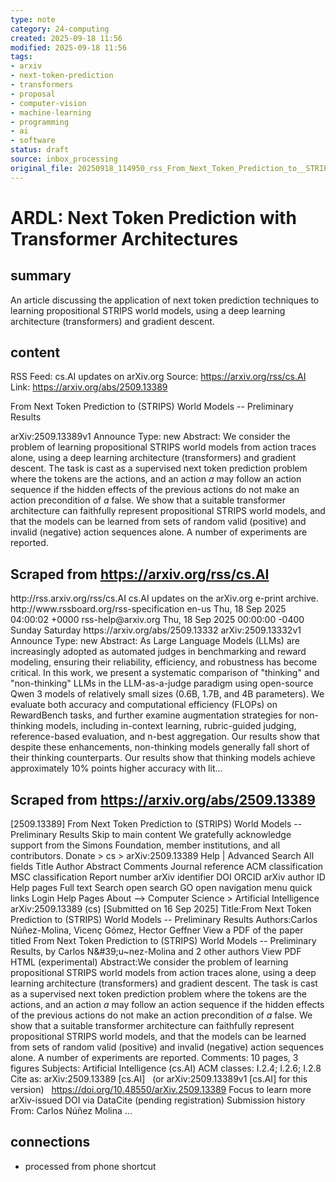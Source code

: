 ```yaml
---
type: note
category: 24-computing
created: 2025-09-18 11:56
modified: 2025-09-18 11:56
tags:
- arxiv
- next-token-prediction
- transformers
- proposal
- computer-vision
- machine-learning
- programming
- ai
- software
status: draft
source: inbox_processing
original_file: 20250918_114950_rss_From_Next_Token_Prediction_to__STRIPS__World_Model.txt
---
```



# ARDL: Next Token Prediction with Transformer Architectures

## summary
An article discussing the application of next token prediction techniques to learning propositional STRIPS world models, using a deep learning architecture (transformers) and gradient descent.

## content
RSS Feed: cs.AI updates on arXiv.org
Source: https://arxiv.org/rss/cs.AI
Link: https://arxiv.org/abs/2509.13389

From Next Token Prediction to (STRIPS) World Models -- Preliminary Results

arXiv:2509.13389v1 Announce Type: new Abstract: We consider the problem of learning propositional STRIPS world models from action traces alone, using a deep learning architecture (transformers) and gradient descent. The task is cast as a supervised next token prediction problem where the tokens are the actions, and an action $a$ may follow an action sequence if the hidden effects of the previous actions do not make an action precondition of $a$ false. We show that a suitable transformer architecture can faithfully represent propositional STRIPS world models, and that the models can be learned from sets of random valid (positive) and invalid (negative) action sequences alone. A number of experiments are reported.

## Scraped from https://arxiv.org/rss/cs.AI
<?xml version='1.0' encoding='UTF-8'?>
<rss xmlns:arxiv="http://arxiv.org/schemas/atom" xmlns:dc="http://purl.org/dc/elements/1.1/" xmlns:atom="http://www.w3.org/2005/Atom" xmlns:content="http://purl.org/rss/1.0/modules/content/" version="2.0">
  <channel>
    <title>cs.AI updates on arXiv.org</title>
    <link>http://rss.arxiv.org/rss/cs.AI</link>
    <description>cs.AI updates on the arXiv.org e-print archive.</description>
    <atom:link href="http://rss.arxiv.org/rss/cs.AI" rel="self" type="application/rss+xml"/>
    <docs>http://www.rssboard.org/rss-specification</docs>
    <language>en-us</language>
    <lastBuildDate>Thu, 18 Sep 2025 04:00:02 +0000</lastBuildDate>
    <managingEditor>rss-help@arxiv.org</managingEditor>
    <pubDate>Thu, 18 Sep 2025 00:00:00 -0400</pubDate>
    <skipDays>
      <day>Sunday</day>
      <day>Saturday</day>
    </skipDays>
    <item>
      <title>Explicit Reasoning Makes Better Judges: A Systematic Study on Accuracy, Efficiency, and Robustness</title>
      <link>https://arxiv.org/abs/2509.13332</link>
      <description>arXiv:2509.13332v1 Announce Type: new 
Abstract: As Large Language Models (LLMs) are increasingly adopted as automated judges in benchmarking and reward modeling, ensuring their reliability, efficiency, and robustness has become critical. In this work, we present a systematic comparison of "thinking" and "non-thinking" LLMs in the LLM-as-a-judge paradigm using open-source Qwen 3 models of relatively small sizes (0.6B, 1.7B, and 4B parameters). We evaluate both accuracy and computational efficiency (FLOPs) on RewardBench tasks, and further examine augmentation strategies for non-thinking models, including in-context learning, rubric-guided judging, reference-based evaluation, and n-best aggregation. Our results show that despite these enhancements, non-thinking models generally fall short of their thinking counterparts. Our results show that thinking models achieve approximately 10% points higher accuracy with lit...


## Scraped from https://arxiv.org/abs/2509.13389
[2509.13389] From Next Token Prediction to (STRIPS) World Models -- Preliminary Results Skip to main content We gratefully acknowledge support from the Simons Foundation, member institutions, and all contributors. Donate &gt; cs &gt; arXiv:2509.13389 Help | Advanced Search All fields Title Author Abstract Comments Journal reference ACM classification MSC classification Report number arXiv identifier DOI ORCID arXiv author ID Help pages Full text Search open search GO open navigation menu quick links Login Help Pages About --> Computer Science > Artificial Intelligence arXiv:2509.13389 (cs) [Submitted on 16 Sep 2025] Title:From Next Token Prediction to (STRIPS) World Models -- Preliminary Results Authors:Carlos Núñez-Molina, Vicenç Gómez, Hector Geffner View a PDF of the paper titled From Next Token Prediction to (STRIPS) World Models -- Preliminary Results, by Carlos N\&#39;u\~nez-Molina and 2 other authors View PDF HTML (experimental) Abstract:We consider the problem of learning propositional STRIPS world models from action traces alone, using a deep learning architecture (transformers) and gradient descent. The task is cast as a supervised next token prediction problem where the tokens are the actions, and an action $a$ may follow an action sequence if the hidden effects of the previous actions do not make an action precondition of $a$ false. We show that a suitable transformer architecture can faithfully represent propositional STRIPS world models, and that the models can be learned from sets of random valid (positive) and invalid (negative) action sequences alone. A number of experiments are reported. Comments: 10 pages, 3 figures Subjects: Artificial Intelligence (cs.AI) ACM&nbsp;classes: I.2.4; I.2.6; I.2.8 Cite as: arXiv:2509.13389 [cs.AI] &nbsp; (or arXiv:2509.13389v1 [cs.AI] for this version) &nbsp; https://doi.org/10.48550/arXiv.2509.13389 Focus to learn more arXiv-issued DOI via DataCite (pending registration) Submission history From: Carlos Núñez Molina ...


## connections
- processed from phone shortcut
